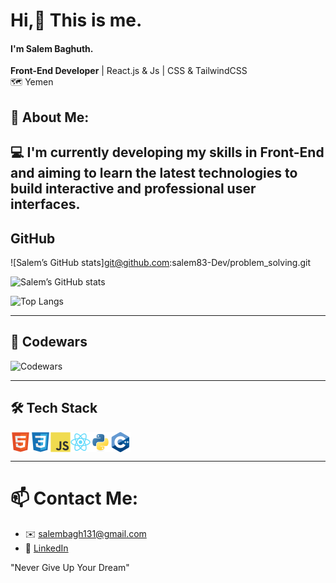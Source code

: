 # Hi,👋 This is me.

<h4> I'm Salem Baghuth. </h4>

**Front-End Developer** | React.js & Js | CSS & TailwindCSS  
🗺️ Yemen

## 🚀 About Me:

💻 I'm currently developing my skills in Front-End and aiming to learn the latest technologies to build interactive and professional user interfaces.
---

##  GitHub
![Salem’s GitHub stats]git@github.com:salem83-Dev/problem_solving.git

![Salem’s GitHub stats](https://github-readme-stats.vercel.app/api?username=salimsaid31&show_icons=true&theme=dark)

![Top Langs](https://github-readme-stats.vercel.app/api/top-langs/?username=salimsaid31&layout=compact&theme=dark)

---

## 🥋 Codewars
![Codewars](https://www.codewars.com/users/salem83-Dev/badges/large)

---
## 🛠️ Tech Stack

<!-- Front-End Technologies -->
<img align="left" alt="HTML5" width="32" src="https://raw.githubusercontent.com/devicons/devicon/master/icons/html5/html5-original.svg" />
<img align="left" alt="CSS3" width="32" src="https://raw.githubusercontent.com/devicons/devicon/master/icons/css3/css3-original.svg" />
<img align="left" alt="JavaScript" width="32" src="https://raw.githubusercontent.com/devicons/devicon/master/icons/javascript/javascript-original.svg" />
<img align="left" alt="React" width="32" src="https://raw.githubusercontent.com/devicons/devicon/master/icons/react/react-original.svg" />

<!-- Programming Languages -->
<img align="left" alt="Python" width="32" src="https://raw.githubusercontent.com/devicons/devicon/master/icons/python/python-original.svg" />
<img align="left" alt="C++" width="32" src="https://raw.githubusercontent.com/devicons/devicon/master/icons/cplusplus/cplusplus-original.svg" />
<br clear="both"/>

---

# 📫 Contact Me:

- ✉️ salembagh131@gmail.com  
- 🔗 [LinkedIn](linkedin.com/in/salem-baghouth-800887271)  

"Never Give Up Your Dream"
